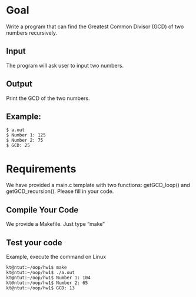 # Goal
Write a program that can find the Greatest Common Divisor (GCD) of two numbers recursively.

## Input
The program will ask user to input two numbers.

## Output
Print the GCD of the two numbers.

## Example:
```
$ a.out
$ Number 1: 125
$ Number 2: 75
$ GCD: 25
```

# Requirements

We have provided a main.c template with two functions: getGCD_loop() and getGCD_recursion(). Please fill in your code. 


## Compile Your Code

We provide a Makefile. Just type “make”


## Test your code
Example, execute the command on Linux
```
kt@ntut:~/oop/hw1$ make
kt@ntut:~/oop/hw1$ ./a.out
kt@ntut:~/oop/hw1$ Number 1: 104
kt@ntut:~/oop/hw1$ Number 2: 65
kt@ntut:~/oop/hw1$ GCD: 13
```
